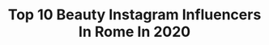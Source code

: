 ---
title: Top 10 Beauty Instagram Influencers In Rome In 2020
description: >-
  Find top beauty Instagram influencers in Rome in 2020. Most popular hashtags: #roma #italia #italy #travel.
platform: Instagram
profiles:
  - username: "fabianabritto_"
    fullname: >-
      Fabiana🇧🇷🇪🇸🇮🇹
    location: "Italy"
    followers: 156373
    engagement: 237
    commentsToLikes: 0.058546
    id: ck6tlxlmh6tjz0j71xii04blr
    verified: true
    hashtags: "#pink, #allarmismoinutile, #coronav, #ninamoric"
  - username: "chiarasogni"
    fullname: >-
      Chiara
    location: "Italy"
    followers: 2756
    engagement: 2714
    commentsToLikes: 0.089334
    id: ck6tim0hr0z2h0j71qk3gfhz8
    verified: false
    hashtags: "#landscapes, #instafamous, #hairstyles, #colosseo"
  - username: "dianadelorenzi"
    fullname: >-
      DIANA DE LORENZI
    location: "Italy"
    followers: 116138
    engagement: 164
    commentsToLikes: 0.061847
    id: ck14hp9unbg0a0i19q379ayh7
    verified: false
    hashtags: "#luxuryincluded, #jamaica, #loveyou, #desert"
  - username: "cristalcaravaggio"
    fullname: >-
      C R I S T A L
    location: "Italy"
    followers: 51492
    engagement: 298
    commentsToLikes: 0.049591
    id: ck5cfoaelnby50i11ek2p4dy6
    verified: false
    hashtags: "#collaborazione, #december, #yoins, #igerspescara"
  - username: "luissantos_89"
    fullname: >-
      The Luís Best Experiences 🌍
    location: "Italy"
    followers: 17109
    engagement: 385
    commentsToLikes: 0.012219
    id: ck1360tg246yx0i195anfbqk2
    verified: false
    hashtags: "#rome, #jkplaceroma, #cartagenadeindias, #onlyadults"
  - username: "beniculturali3.0"
    fullname: >-
      Beni Culturali 3.0
    location: "Italy"
    followers: 235580
    engagement: 256
    commentsToLikes: 0.004585
    id: ck0u6tggv2z6g0i19l8ecv5zy
    verified: false
    hashtags: "#classic, #italy, #romeandyou, #milanomusei"
  - username: "violaguidotti"
    fullname: >-
      Vιoℓα Gυιdσττι
    location: "Italy"
    followers: 50387
    engagement: 329
    commentsToLikes: 0.045343
    id: ck5zqtcgnv95w0i14m257509l
    verified: false
    hashtags: "#shopping, #basicmakeup, #familyfirst, #blond"
  - username: "jessicaamendola"
    fullname: >-
      Jessica Amendola
    location: "Italy"
    followers: 69466
    engagement: 234
    commentsToLikes: 0.035500
    id: ck5q918wp8ws40i11175331h5
    verified: false
    hashtags: "#fashiondaily, #italianinfluencer, #perfectmoment, #larocheposay"
  - username: "alein_wonderland"
    fullname: >-
      ༺Alejandra༻
    location: "Italy"
    followers: 5709
    engagement: 2104
    commentsToLikes: 0.073724
    id: ck8td6ws825390j782s9xcclx
    verified: false
    hashtags: "#drawingbyme, #tagsforfollow, #photooftheday, #insta"
  - username: "thebeatrice_ferro"
    fullname: >-
      Beatrice Ferro
    location: "Italy"
    followers: 10310
    engagement: 444
    commentsToLikes: 0.141954
    id: ck5cirfk8t87n0i117rkzsm9a
    verified: false
    hashtags: "#italia, #vintageracing, #sportive, #beuban"
---